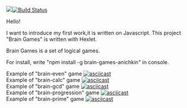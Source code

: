 <a href="https://codeclimate.com/github/FedirAnichkin/project-lvl1-s490/maintainability"><img src="https://api.codeclimate.com/v1/badges/0110915be1bcc8627286/maintainability" /></a>[![Build Status](https://travis-ci.com/FedirAnichkin/project-lvl1-s490.svg?branch=master)](https://travis-ci.com/FedirAnichkin/project-lvl1-s490)

Hello!

I want to introduce my first work,it is written on Javascript.
This project "Brain Games" is written with Hexlet.

Brain Games is a set of logical games.

For install, write "npm install -g brain-games-anichkin" in console.

Example of "brain-even" game
[![asciicast](https://asciinema.org/a/uhilOcJZCZ41TON3CUqOXgpSp.svg)](https://asciinema.org/a/uhilOcJZCZ41TON3CUqOXgpSp)      
Example of "brain-calc" game
[![asciicast](https://asciinema.org/a/8wdu1Wzkl6sPIGXDZ7jUffTbL.svg)](https://asciinema.org/a/8wdu1Wzkl6sPIGXDZ7jUffTbL)      
Example of "brain-gcd" game
[![asciicast](https://asciinema.org/a/HyO2HoGeLz0AMhWQ35Do9bdwK.svg)](https://asciinema.org/a/HyO2HoGeLz0AMhWQ35Do9bdwK)      
Example of "brain-progression" game
[![asciicast](https://asciinema.org/a/WEaMWPyGkjYMGiHNCjNckbIzC.svg)](https://asciinema.org/a/WEaMWPyGkjYMGiHNCjNckbIzC)      
Example of "brain-prime" game
[![asciicast](https://asciinema.org/a/ZhKWyoLGMtC8GAFvQ7bKPCEd8.svg)](https://asciinema.org/a/ZhKWyoLGMtC8GAFvQ7bKPCEd8)
